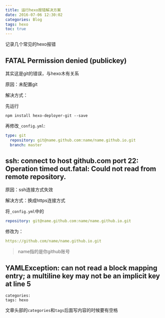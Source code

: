```yaml
---
title: 运行hexo报错解决方案
date: 2016-07-06 12:30:02
categories: Blog
tags: hexo
toc: true
---
```




记录几个常见的hexo报错



## FATAL Permission denied (publickey)

其实这是git的错误，与hexo木有关系

原因：未配置git


解决方式：

先运行

``` shell
npm install hexo-deployer-git --save
```

再修改`_config.yml`:

``` yml
type: git
  repository: git@name.github.com:name/name.github.io.git
  branch: master
```





## ssh: connect to host github.com port 22: Operation timed out.fatal: Could not read from remote repository.
原因：ssh连接方式失效

解决方式：换成https连接方式

将`_config.yml`中的


``` yml
repository: git@name.github.com:name/name.github.io.git
```
修改为：

``` yml
https://github.com/name/name.github.io.git
```

> name指的是你github账号


## YAMLException: can not read a block mapping entry; a multiline key may not be an implicit key at line 5

```
categories:
tags: hexo
```
文章头部的`categories`和`tags`后面写内容的时候要有空格

